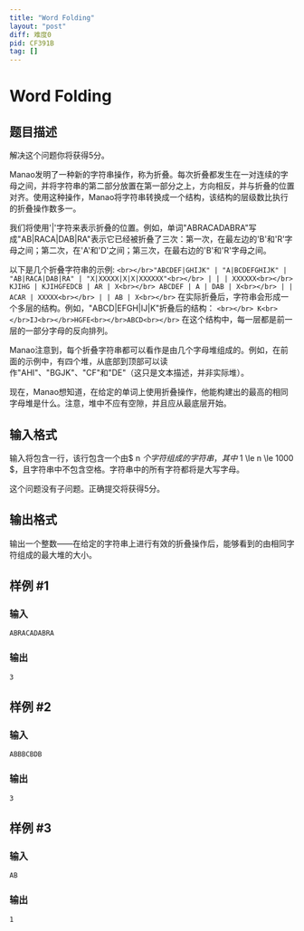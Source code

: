 ```yaml
---
title: "Word Folding"
layout: "post"
diff: 难度0
pid: CF391B
tag: []
---
```


# Word Folding

## 题目描述

解决这个问题你将获得5分。  
  
Manao发明了一种新的字符串操作，称为折叠。每次折叠都发生在一对连续的字母之间，并将字符串的第二部分放置在第一部分之上，方向相反，并与折叠的位置对齐。使用这种操作，Manao将字符串转换成一个结构，该结构的层级数比执行的折叠操作数多一。  
  
我们将使用'|'字符来表示折叠的位置。例如，单词"ABRACADABRA"写成"AB|RACA|DAB|RA"表示它已经被折叠了三次：第一次，在最左边的'B'和'R'字母之间；第二次，在'A'和'D'之间；第三次，在最右边的'B'和'R'字母之间。  
  
以下是几个折叠字符串的示例:
```<br></br>"ABCDEF|GHIJK" | "A|BCDEFGHIJK" | "AB|RACA|DAB|RA" | "X|XXXXX|X|X|XXXXXX"<br></br> | | | XXXXXX<br></br> KJIHG | KJIHGFEDCB | AR | X<br></br> ABCDEF | A | DAB | X<br></br> | | ACAR | XXXXX<br></br> | | AB | X<br></br>```
  在实际折叠后，字符串会形成一个多层的结构。例如，"ABCD|EFGH|IJ|K"折叠后的结构： ```<br></br> K<br></br>IJ<br></br>HGFE<br></br>ABCD<br></br>```
在这个结构中，每一层都是前一层的一部分字母的反向排列。

Manao注意到，每个折叠字符串都可以看作是由几个字母堆组成的。例如，在前面的示例中，有四个堆，从底部到顶部可以读作"AHI"、"BGJK"、"CF"和"DE"（这只是文本描述，并非实际堆）。

现在，Manao想知道，在给定的单词上使用折叠操作，他能构建出的最高的相同字母堆是什么。注意，堆中不应有空隙，并且应从最底层开始。

## 输入格式

输入将包含一行，该行包含一个由$ n $个字符组成的字符串，其中$ 1 \le n \le 1000 $，且字符串中不包含空格。字符串中的所有字符都将是大写字母。  
  
这个问题没有子问题。正确提交将获得5分。

## 输出格式

输出一个整数——在给定的字符串上进行有效的折叠操作后，能够看到的由相同字符组成的最大堆的大小。

## 样例 #1

### 输入

```
ABRACADABRA

```

### 输出

```
3

```

## 样例 #2

### 输入

```
ABBBCBDB

```

### 输出

```
3

```

## 样例 #3

### 输入

```
AB

```

### 输出

```
1

```

